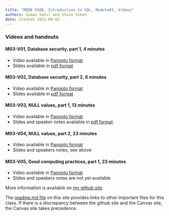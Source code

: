 ```yaml
---
title: "MEDB 5508, Introduction to SQL, Module03, Videos"
authors: Suman Sahil and Steve Simon
date: Created 2021-04-03
---
```


### Videos and handouts

#### M03-V01, Database security, part 1, 4 minutes

+ Video available in [Panopto format][m03v01]
+ Slides available in [pdf format][git1]

#### M03-V02, Database security, part 2, 6 minutes

+ Video available in [Panopto format][m03v02]
+ Slides available in [pdf format][git2]

#### M03-V03, NULL values, part 1, 13 minutes

+ Video available in [Panopto format][m03v03]
+ Slides and speaker notes available in [pdf format][git3]

#### M03-V04, NULL values, part 2, 23 minutes

+ Video available in [Panopto format][m03v04]
+ Slides and speakers notes, see above

#### M03-V05, Good computing practices, part 1, 23 minutes

+ Video available in [Panopto format][m03v06]
+ Slides and speakers notes are not yet available

<!---my git--->
More information is available on [my github site][thisf].

The [readme.md file][mygit] on this site provides links to other important files for this class. If there is a discrepancy between the github site and the Canvas site, the Canvas site takes precedence.

[thisf]: https://github.com/pmean/introduction-to-sql/blob/master/modules/5508-03-videos.md
[mygit]: https://github.com/pmean/introduction-to-sql/blob/master/README.md
<!---my git--->

[git1]: https://github.com/pmean/introduction-to-sql/blob/master/results/m03-v01-database-security-part1.pdf
[git2]: https://github.com/pmean/introduction-to-sql/blob/master/results/m03-v02-database-security-part2.pdf
[git3]: https://github.com/pmean/introduction-to-sql/blob/master/results/m03-v03-null-values.pdf

[m03v01]: https://umsystem.hosted.panopto.com/Panopto/Pages/Viewer.aspx?id=3b67cd81-9586-4ef0-9f73-aab0016061d2
[m03v02]: https://umsystem.hosted.panopto.com/Panopto/Pages/Viewer.aspx?id=dd9d47e9-77e5-419b-bbcd-aab00161a518
[m03v03]: https://umsystem.hosted.panopto.com/Panopto/Pages/Viewer.aspx?id=873a9bdc-1bad-47c7-8e1b-aac4013aa333
[m03v04]: https://umsystem.hosted.panopto.com/Panopto/Pages/Viewer.aspx?id=0d481f87-e7c2-49c2-a933-aac4013e693f
[m03v05]: https://umsystem.hosted.panopto.com/Panopto/Pages/Viewer.aspx?id=180e269c-32a1-42e6-bd1f-ab19014ba38a
[m03v06]: https://umsystem.hosted.panopto.com/Panopto/Pages/Viewer.aspx?id=55cf0d09-3647-4135-8354-ab1901530b60
